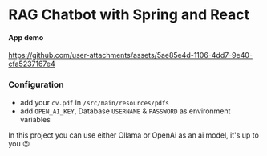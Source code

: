 # RAG Chatbot with Spring and React

#### App demo

https://github.com/user-attachments/assets/5ae85e4d-1106-4dd7-9e40-cfa5237167e4

### Configuration 
  - add your `cv.pdf` in `/src/main/resources/pdfs`
  - add `OPEN_AI_KEY`, Database `USERNAME` & `PASSWORD` as environment variables

In this project you can use either Ollama or OpenAi as an ai model, it's up to you 😉 
